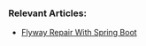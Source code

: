 ### Relevant Articles:

- [Flyway Repair With Spring Boot](https://www.surya.com/spring-boot-flyway-repair)
